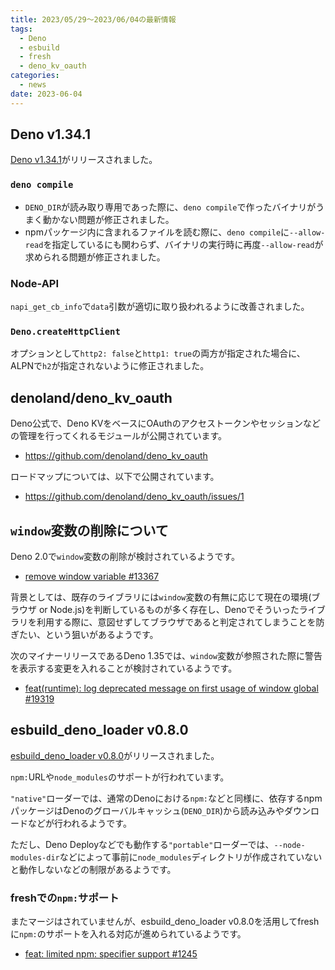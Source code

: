 ```yaml
---
title: 2023/05/29〜2023/06/04の最新情報
tags:
  - Deno
  - esbuild
  - fresh
  - deno_kv_oauth
categories:
  - news
date: 2023-06-04
---
```


## Deno v1.34.1

[Deno v1.34.1](https://github.com/denoland/deno/releases/tag/v1.34.1)がリリースされました。

### `deno compile`

- `DENO_DIR`が読み取り専用であった際に、`deno compile`で作ったバイナリがうまく動かない問題が修正されました。
- npmパッケージ内に含まれるファイルを読む際に、`deno compile`に`--allow-read`を指定しているにも関わらず、バイナリの実行時に再度`--allow-read`が求められる問題が修正されました。

### Node-API

`napi_get_cb_info`で`data`引数が適切に取り扱われるように改善されました。

### `Deno.createHttpClient`

オプションとして`http2: false`と`http1: true`の両方が指定された場合に、ALPNで`h2`が指定されないように修正されました。

## denoland/deno_kv_oauth

Deno公式で、Deno KVをベースにOAuthのアクセストークンやセッションなどの管理を行ってくれるモジュールが公開されています。

- https://github.com/denoland/deno_kv_oauth

ロードマップについては、以下で公開されています。

- https://github.com/denoland/deno_kv_oauth/issues/1

## `window`変数の削除について

Deno 2.0で`window`変数の削除が検討されているようです。

- [remove window variable #13367](https://github.com/denoland/deno/issues/13367)

背景としては、既存のライブラリには`window`変数の有無に応じて現在の環境(ブラウザ or Node.js)を判断しているものが多く存在し、Denoでそういったライブラリを利用する際に、意図せずしてブラウザであると判定されてしまうことを防ぎたい、という狙いがあるようです。

次のマイナーリリースであるDeno 1.35では、`window`変数が参照された際に警告を表示する変更を入れることが検討されているようです。

- [feat(runtime): log deprecated message on first usage of window global #19319](https://github.com/denoland/deno/pull/19319)

## esbuild_deno_loader v0.8.0

[esbuild_deno_loader v0.8.0](https://github.com/lucacasonato/esbuild_deno_loader/releases/tag/0.8.0)がリリースされました。

`npm:`URLや`node_modules`のサポートが行われています。

`"native"`ローダーでは、通常のDenoにおける`npm:`などと同様に、依存するnpmパッケージはDenoのグローバルキャッシュ(`DENO_DIR`)から読み込みやダウンロードなどが行われるようです。

ただし、Deno Deployなどでも動作する`"portable"`ローダーでは、`--node-modules-dir`などによって事前に`node_modules`ディレクトリが作成されていないと動作しないなどの制限があるようです。

### freshでの`npm:`サポート

またマージはされていませんが、esbuild_deno_loader v0.8.0を活用してfreshに`npm:`のサポートを入れる対応が進められているようです。

- [feat: limited npm: specifier support #1245](https://github.com/denoland/fresh/pull/1245)
